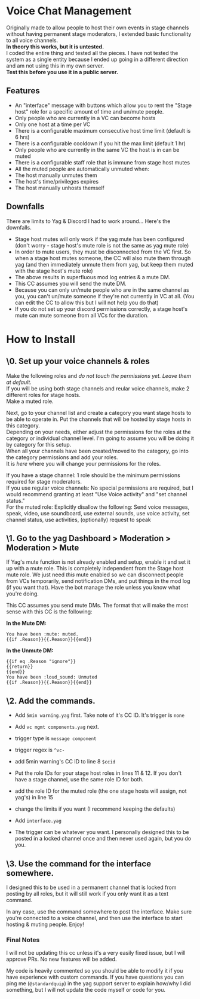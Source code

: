 # Voice Chat Management
Originally made to allow people to host their own events in stage channels without having permanent stage moderators, I extended basic functionality to all voice channels.    
**In theory this works, but it is untested.**   
I coded the entire thing and tested all the pieces. I have not tested the system as a single entity because I ended up going in a different direction and am not using this in my own server.    
**Test this before you use it in a public server.**

## Features
- An "interface" message with buttons which allow you to rent the "Stage host" role for a specific amount of time and un/mute people.
- Only people who are currently in a VC can become hosts
- Only one host at a time per VC
- There is a configurable maximum consecutive host time limit (default is 6 hrs)
- There is a configurable cooldown if you hit the max limit (default 1 hr)
- Only people who are currently in the same VC the host is in can be muted
- There is a configurable staff role that is immune from stage host mutes
- All the muted people are automatically unmuted when: 
 - The host manually unmutes them
 - The host's time/privileges expires
 - The host manually unhosts themself

## Downfalls
There are limits to Yag & Discord I had to work around... Here's the downfalls.
- Stage host mutes will only work if the yag mute has been configured (don't worry - stage host's mute role is not the same as yag mute role)
- In order to mute users, they must be disconnected from the VC first. So when a stage host mutes someone, the CC will also mute them through yag (and then immediately unmute them from yag, but keep them muted with the stage host's mute role)
- The above results in superfluous mod log entries & a mute DM.
- This CC assumes you will send the mute DM.
- Because you can only un/mute people who are in the same channel as you, you can't un/mute someone if they're not currently in VC at all. (You can edit the CC to allow this but I will not help you do that)
- If you do not set up your discord permissions correctly, a stage host's mute can mute someone from all VCs for the duration.

# How to Install

## \0. Set up your voice channels & roles
Make the following roles and *do not touch the permissions yet. Leave them at default.*    
If you will be using both stage channels and reular voice channels, make 2 different roles for stage hosts.    
Make a muted role.

Next, go to your channel list and create a category you want stage hosts to be able to operate in. Put the channels that will be hosted by stage hosts in this category.    
Depending on your needs, either adjust the permissions for the roles at the category or individual channel level. I'm going to assume you will be doing it by category for this setup.    
When all your channels have been created/moved to the category, go into the category permissions and add your roles.   
It is *here* where you will change your permissions for the roles.

If you have a stage channel: 1 role should be the minimum permissions required for stage moderators.    
If you use regular voice channels: No special permissions are required, but I would recommend granting at least  "Use Voice activity" and "set channel status."    
For the muted role: Explicitly disallow the following: Send voice messages, speak, video, use soundboard, use external sounds, use voice activity, set channel status, use activities, (optionally) request to speak

## \1. Go to the yag Dashboard > Moderation > Moderation > Mute    
If Yag's mute function is not already enabled and setup, enable it and set it up with a mute role. This is completely independent from the Stage host mute role. We just need *this* mute enabled so we can disconnect people from VCs temporarily, send notification DMs, and put things in the mod log (if you want that). Have the bot manage the role unless you know what you're doing.

This CC assumes you send mute DMs. The format that will make the most sense with this CC is the following:

**In the Mute DM:**    
```
You have been :mute: muted.
{{if .Reason}}{{.Reason}}{{end}}
```

**In the Unmute DM:**     
```
{{if eq .Reason "ignore"}}
{{return}}
{{end}}
You have been :loud_sound: Unmuted 
{{if .Reason}}{{.Reason}}{{end}}
```

## \2. Add the commands.
- Add `5min warning.yag` first. Take note of it's CC ID. It's trigger is `none`
- Add `vc mgmt components.yag` next. 
 - trigger type is `message component`
 - trigger regex is `^vc-`
 - add 5min warning's CC ID to line 8 `$ccid`
 - Put the role IDs for your stage host roles in lines 11 & 12. If you don't have a stage channel, use the same role ID for both.
 - add the role ID for the muted role (the one stage hosts will assign, not yag's) in line 15
 - change the limits if you want (I recommend keeping the defaults)

- Add `interface.yag`
 - The trigger can be whatever you want. I personally designed this to be posted in a locked channel once and then never used again, but you do you.

 ## \3. Use the command for the interface somewhere.
 I designed this to be used in a permanent channel that is locked from posting by all roles, but it will still work if you only want it as a text command. 

 In any case, use the command somewhere to post the interface. Make sure you're connected to a voice channel, and then use the interface to start hosting & muting people. Enjoy!

 ### Final Notes
 I will not be updating this cc unless it's a very easily fixed issue, but I will approve PRs. No new features will be added. 

 My code is heavily commented so you should be able to modify it if you have experience with custom commands. If you have questions you can ping me (`@standardquip`) in the yag support server to explain how/why I did something, but I will not update the code myself or code for you.
